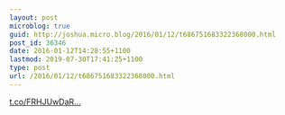 ```yaml
---
layout: post
microblog: true
guid: http://joshua.micro.blog/2016/01/12/t686751683322368000.html
post_id: 36346
date: 2016-01-12T14:28:55+1100
lastmod: 2019-07-30T17:41:25+1100
type: post
url: /2016/01/12/t686751683322368000.html
---
```

[t.co/FRHJUwDaR...](https://t.co/FRHJUwDaRL)
